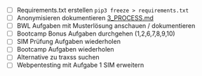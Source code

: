 - [ ] Requirements.txt erstellen `pip3 freeze > requirements.txt`
- [ ] Anonymisieren dokumentieren [3_PROCESS.md](https://github.com/ii-nik/siw-facss-2021f-boot2/blob/main/30_Projekte/siw-bootcamp-python/3_PROCESS.md)
- [ ] BWL Aufgaben mit Musterlösung anschauen / dokumentieren
- [ ] Bootcamp Bonus Aufgaben durchgehen (1,2,6,7,8,9,10)
- [ ] SIM Prüfung Aufgaben wiederholen
- [ ] Bootcamp Aufgaben wiederholen
- [ ] Alternative zu traxss suchen
- [ ] Webpentesting mit Aufgabe 1 SIM erweitern